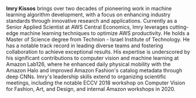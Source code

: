 **Imry Kissos** brings over two decades of pioneering work in machine learning algorithm development, with a focus on
enhancing industry standards through innovative research and applications. Currently as a Senior Applied Scientist at
AWS Central Economics, Imry leverages cutting-edge machine learning techniques to optimize AWS productivity. He holds a
Master of Science degree from Technion - Israel Institute of Technology. He has a notable track record in leading
diverse teams and fostering collaboration to achieve exceptional results. His expertise is underscored by his
significant contributions to computer vision and machine learning at Amazon Lab126, where he enhanced daily physical
mobility with the Amazon Halo and improved Amazon Fashion's catalog metadata through deep CNNs. Imry's leadership skills
extend to organizing scientific meetings, including the notable ECCV 2018 workshop on Computer Vision for Fashion, Art,
and Design, and internal Amazon workshops in 2020.